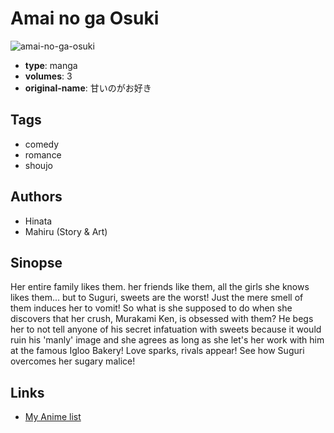 # Amai no ga Osuki

![amai-no-ga-osuki](https://cdn.myanimelist.net/images/manga/1/83737.jpg)

-   **type**: manga
-   **volumes**: 3
-   **original-name**: 甘いのがお好き

## Tags

-   comedy
-   romance
-   shoujo

## Authors

-   Hinata
-   Mahiru (Story & Art)

## Sinopse

Her entire family likes them. her friends like them, all the girls she knows likes them... but to Suguri, sweets are the worst! Just the mere smell of them induces her to vomit! So what is she supposed to do when she discovers that her crush, Murakami Ken, is obsessed with them? He begs her to not tell anyone of his secret infatuation with sweets because it would ruin his 'manly' image and she agrees as long as she let's her work with him at the famous Igloo Bakery! Love sparks, rivals appear! See how Suguri overcomes her sugary malice!

## Links

-   [My Anime list](https://myanimelist.net/manga/4253/Amai_no_ga_Osuki)
